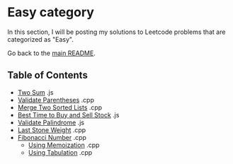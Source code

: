 # Easy category

In this section, I will be posting my solutions to Leetcode problems that are categorized as "Easy".

Go back to the [main README](../README.md).

## Table of Contents

- [Two Sum](./twoSum.js) .js
- [Validate Parentheses](./valid-parentheses.cpp) .cpp
- [Merge Two Sorted Lists](./mergeTwoSortedList.cpp) .cpp
- [Best Time to Buy and Sell Stock](./bestTimeToBuyAndSell.js) .js
- [Validate Palindrome](./validPalindrome.js) .js
- [Last Stone Weight](./1046-LastStoneWeight.cpp) .cpp
- [Fibonacci Number](./509-FibonacciNumbers.cpp) .cpp
  - [Using Memoization](./509-FibonacciNumbersMemoization.cpp) .cpp
  - [Using Tabulation](./509-FibonacciNumbersTabulation.cpp) .cpp
